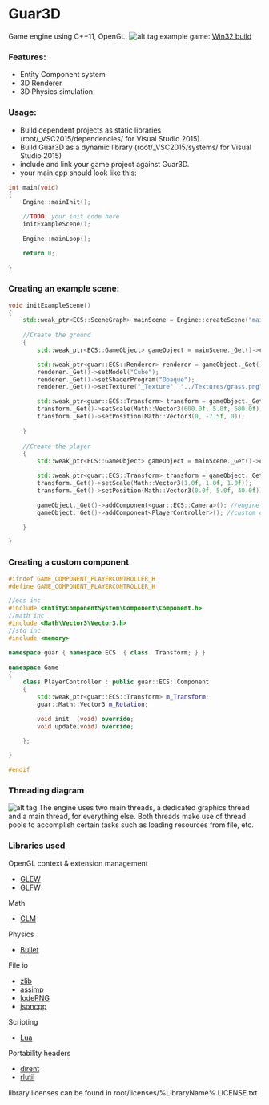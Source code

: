 # Guar3D
Game engine using C++11, OpenGL.
![alt tag](https://dl.dropboxusercontent.com/u/102655232/Github/Guar3D/Build_Image.png "")
example game: [Win32 build](https://dl.dropboxusercontent.com/u/102655232/Github/Guar3D/build.7z) 


### Features:
* Entity Component system
* 3D Renderer
* 3D Physics simulation

### Usage:
 * Build dependent projects as static libraries (root/_VSC2015/dependencies/ for Visual Studio 2015).
 * Build Guar3D as a dynamic library (root/_VSC2015/systems/ for Visual Studio 2015)
 * include and link your game project against Guar3D.
 * your main.cpp should look like this:
```c++
int main(void)
{
	Engine::mainInit();

	//TODO: your init code here
	initExampleScene();

	Engine::mainLoop();

    return 0;
    
}
```
### Creating an example scene:
```c++
void initExampleScene()
{
	std::weak_ptr<ECS::SceneGraph> mainScene = Engine::createScene("mainScene");
    
    //Create the ground
    {
    	std::weak_ptr<ECS::GameObject> gameObject = mainScene._Get()->createNewGameObject("The Ground");

		std::weak_ptr<guar::ECS::Renderer> renderer = gameObject._Get()->addComponent<guar::ECS::Renderer>();
		renderer._Get()->setModel("Cube");
		renderer._Get()->setShaderProgram("Opaque");
		renderer._Get()->setTexture("_Texture", "../Textures/grass.png");

		std::weak_ptr<guar::ECS::Transform> transform = gameObject._Get()->addComponent<guar::ECS::Transform>();
		transform._Get()->setScale(Math::Vector3(600.0f, 5.0f, 600.0f));
		transform._Get()->setPosition(Math::Vector3(0, -7.5f, 0));
        
    }
    
    //Create the player
	{
		std::weak_ptr<ECS::GameObject> gameObject = mainScene._Get()->createNewGameObject("The Player");

		std::weak_ptr<guar::ECS::Transform> transform = gameObject._Get()->addComponent<guar::ECS::Transform>();
		transform._Get()->setScale(Math::Vector3(1.0f, 1.0f, 1.0f));
		transform._Get()->setPosition(Math::Vector3(0.0f, 5.0f, 40.0f));

		gameObject._Get()->addComponent<guar::ECS::Camera>(); //engine supplied component
		gameObject._Get()->addComponent<PlayerController>(); //custom component

	}	

}
```

### Creating a custom component
```c++
#ifndef GAME_COMPONENT_PLAYERCONTROLLER_H
#define GAME_COMPONENT_PLAYERCONTROLLER_H

//ecs inc
#include <EntityComponentSystem\Component\Component.h>
//math inc
#include <Math\Vector3\Vector3.h>
//std inc
#include <memory>

namespace guar { namespace ECS  { class  Transform; } }

namespace Game
{
	class PlayerController : public guar::ECS::Component
	{
		std::weak_ptr<guar::ECS::Transform> m_Transform;
		guar::Math::Vector3 m_Rotation;

		void init  (void) override;
		void update(void) override;

	};

}

#endif
```

### Threading diagram
![alt tag](https://dl.dropboxusercontent.com/u/102655232/Github/Guar3D/Threading%20diagram%208_21_2016.png "Threading diagram, August 21, 2016")
The engine uses two main threads, a dedicated graphics thread and a main thread, for everything else. Both threads make use of thread pools to accomplish certain tasks such as loading resources from file, etc.

### Libraries used
OpenGL context & extension management
* [GLEW](http://glew.sourceforge.net/)
* [GLFW](http://www.glfw.org/)

Math
* [GLM](http://glm.g-truc.net/0.9.7/index.html)

Physics
* [Bullet](http://bulletphysics.org/wordpress/)

File io
* [zlib](http://www.zlib.net/)
* [assimp](http://www.assimp.org/)
* [lodePNG](http://lodev.org/lodepng/)
* [jsoncpp](https://github.com/open-source-parsers/jsoncpp)

Scripting
* [Lua](https://www.lua.org/)

Portability headers
* [dirent](https://github.com/tronkko/dirent)
* [rlutil](https://github.com/tapio/rlutil)

library licenses can be found in root/licenses/%LibraryName% LICENSE.txt
